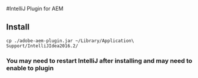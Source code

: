 #IntelliJ Plugin for AEM

## Install
```cp ./adobe-aem-plugin.jar ~/Library/Application\ Support/IntelliJIdea2016.2/```

### You may need to restart IntelliJ after installing and may need to enable to plugin
